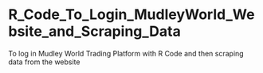# R_Code_To_Login_MudleyWorld_Website_and_Scraping_Data
To log in Mudley World Trading Platform with R Code and then scraping data from the website
